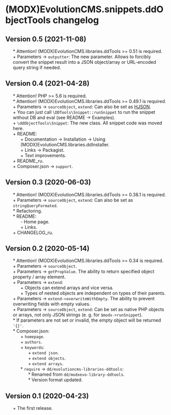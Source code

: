 # (MODX)EvolutionCMS.snippets.ddObjectTools changelog


## Version 0.5 (2021-11-08)
* \* Attention! (MODX)EvolutionCMS.libraries.ddTools >= 0.51 is required.
* \+ Parameters → `outputter`: The new parameter. Allows to forcibly convert the snippet result into a JSON object/array or URL-encoded query string if needed.


## Version 0.4 (2021-04-28)
* \* Attention! PHP >= 5.6 is required.
* \* Attention! (MODX)EvolutionCMS.libraries.ddTools >= 0.49.1 is required.
* \+ Parameters → `sourceObject`, `extend`: Can also be set as [HJSON](https://hjson.github.io/).
* \+ You can just call `\DDTools\Snippet::runSnippet` to run the snippet without DB and eval (see README → Examples).
* \+ `\ddObjectTools\Snippet`: The new class. All snippet code was moved here.
* \+ README:
	* \+ Documentation → Installation → Using (MODX)EvolutionCMS.libraries.ddInstaller.
	* \+ Links → Packagist.
	* \+ Text improvements.
* \+ README_ru.
* \+ Composer.json → `support`.


## Version 0.3 (2020-06-03)
* \* Attention! (MODX)EvolutionCMS.libraries.ddTools >= 0.38.1 is required.
* \+ Parameters → `sourceObject`, `extend`: Can also be set as `stringQueryFormated`.
* \* Refactoring.
* \* README:
	* \- Home page.
	* \+ Links.
* \+ CHANGELOG_ru.


## Version 0.2 (2020-05-14)
* \* Attention! (MODX)EvolutionCMS.libraries.ddTools >= 0.34 is required.
* \+ Parameters → `sourceObject`.
* \+ Parameters → `getPropValue`. The ability to return specified object property / array element.
* \+ Parameters → `extend`:
	* \+ Objects can extend arrays and vice versa.
	* \+ Types of nested objects are independent on types of their parents.
* \+ Parameters → `extend->overwriteWithEmpty`. The ability to prevent overwriting fields with empty values.
* \+ Parameters → `sourceObject`, `extend`: Can be set as native PHP objects or arrays, not only JSON strings (e. g. for `$modx->runSnippet`).
* \* If parameters are not set or invalid, the empty object will be returned `'{}'`.
* \* Composer.json:
	* \+ `homepage`.
	* \+ `authors`.
	* \+ `keywords`:
		* \+ `extend json`.
		* \+ `extend objects`.
		* \+ `extend arrays`.
	* \* `require` → `dd/evolutioncms-libraries-ddtools`:
		* \* Renamed from `dd/modxevo-library-ddtools`.
		* \* Version format updated.


## Version 0.1 (2020-04-23)
* \+ The first release.


<link rel="stylesheet" type="text/css" href="https://DivanDesign.ru/assets/files/ddMarkdown.css" />
<style>ul{list-style:none;}</style>